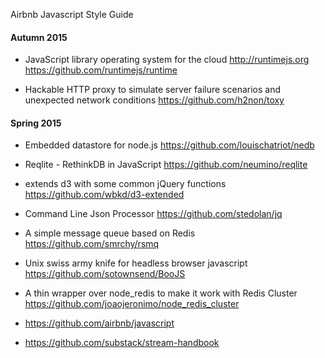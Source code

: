 
Airbnb Javascript Style Guide

#### Autumn 2015

* JavaScript library operating system for the cloud http://runtimejs.org
https://github.com/runtimejs/runtime

* Hackable HTTP proxy to simulate server failure scenarios and unexpected network conditions
https://github.com/h2non/toxy

#### Spring 2015

* Embedded datastore for node.js
https://github.com/louischatriot/nedb

* Reqlite - RethinkDB in JavaScript
https://github.com/neumino/reqlite

* extends d3 with some common jQuery functions
https://github.com/wbkd/d3-extended

* Command Line Json Processor
https://github.com/stedolan/jq

* A simple message queue based on Redis
https://github.com/smrchy/rsmq

* Unix swiss army knife for headless browser javascript
https://github.com/sotownsend/BooJS

* A thin wrapper over node_redis to make it work with Redis Cluster
https://github.com/joaojeronimo/node_redis_cluster

* https://github.com/airbnb/javascript

* https://github.com/substack/stream-handbook
